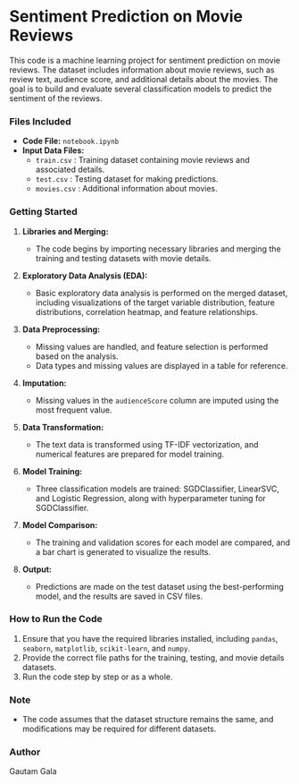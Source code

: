 # Sentiment Prediction on Movie Reviews

This code is a machine learning project for sentiment prediction on movie reviews. The dataset includes information about movie reviews, such as review text, audience score, and additional details about the movies. The goal is to build and evaluate several classification models to predict the sentiment of the reviews.

### Files Included

- **Code File:** `notebook.ipynb`
- **Input Data Files:**
  - `train.csv` : Training dataset containing movie reviews and associated details.
  - `test.csv` : Testing dataset for making predictions.
  - `movies.csv` : Additional information about movies.

### Getting Started

1. **Libraries and Merging:**
   - The code begins by importing necessary libraries and merging the training and testing datasets with movie details.

2. **Exploratory Data Analysis (EDA):**
   - Basic exploratory data analysis is performed on the merged dataset, including visualizations of the target variable distribution, feature distributions, correlation heatmap, and feature relationships.

3. **Data Preprocessing:**
   - Missing values are handled, and feature selection is performed based on the analysis.
   - Data types and missing values are displayed in a table for reference.

4. **Imputation:**
   - Missing values in the `audienceScore` column are imputed using the most frequent value.

5. **Data Transformation:**
   - The text data is transformed using TF-IDF vectorization, and numerical features are prepared for model training.

6. **Model Training:**
   - Three classification models are trained: SGDClassifier, LinearSVC, and Logistic Regression, along with hyperparameter tuning for SGDClassifier.

7. **Model Comparison:**
   - The training and validation scores for each model are compared, and a bar chart is generated to visualize the results.

8. **Output:**
   - Predictions are made on the test dataset using the best-performing model, and the results are saved in CSV files.

### How to Run the Code

1. Ensure that you have the required libraries installed, including `pandas`, `seaborn`, `matplotlib`, `scikit-learn`, and `numpy`.
2. Provide the correct file paths for the training, testing, and movie details datasets.
3. Run the code step by step or as a whole.

### Note

- The code assumes that the dataset structure remains the same, and modifications may be required for different datasets.

### Author

Gautam Gala
